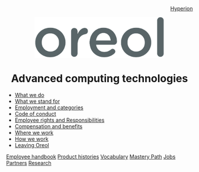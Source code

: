 <p align="right">
<a href="https://github.com/oreol-ag/hyperion-web">Hyperion</a>
</p>

<p align="center">
<img src="https://github.com/oreol-ag/oreol-web/blob/main/Oreol.png" align="center" width="350">
</p>

<h1 align="center">
  Advanced computing technologies
</h1>

* [What we do ](./what-we-do.md)
* [What we stand for](./what-we-stand-for.md)
* [Employment and categories](./employment-and-categories.md)
* [Code of conduct](./code-of-conduct.md)
* [Employee rights and Responsibilities](./employee-rights-and-responsibilities.md)
* [Compensation and benefits](./compensation-and-benefits.md)
* [Where we work](./where-we-work.md)
* [How we work](./how-we-work.md)
* [Leaving Oreol](./leaving-oreol.md)

<p align="left">
<a href="https://www.dropbox.com/scl/fi/xvg9xfj1064mh1h15hj1d/oreol-employee-handbook.pdf?rlkey=pzptywh1hte79ypoi9tooj9zt&dl=0">Employee handbook</a> <a href="https://github.com/oreol-ag/oreol-web/blob/main/product-histories.md">Product histories</a> <a href="https://github.com/oreol-ag/oreol-web/blob/main/vocabulary.md">Vocabulary</a> <a href="https://github.com/oreol-ag/oreol-web/blob/main/mastery-path.md">Mastery Path</a> <a href="https://github.com/oreol-ag/landing-page#--advanced-computing-technologies">Jobs</a> <a href="https://github.com/oreol-ag/landing-page#--advanced-computing-technologies">Partners</a> <a href="https://github.com/oreol-ag/landing-page#--advanced-computing-technologies">Research</a>
</p>